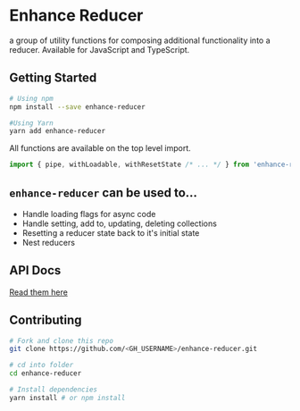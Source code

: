 # Enhance Reducer

a group of utility functions for composing additional functionality into a reducer. Available for JavaScript and TypeScript.

## Getting Started

```bash
# Using npm
npm install --save enhance-reducer

#Using Yarn
yarn add enhance-reducer
```

All functions are available on the top level import.

```js
import { pipe, withLoadable, withResetState /* ... */ } from 'enhance-reducer';
```

## `enhance-reducer` can be used to...

- Handle loading flags for async code
- Handle setting, add to, updating, deleting collections
- Resetting a reducer state back to it's initial state
- Nest reducers

## API Docs

[Read them here](https://github.com/ShaunLloyd/enhance-reducer/tree/master/docs/API.md)

## Contributing

```bash
# Fork and clone this repo
git clone https://github.com/<GH_USERNAME>/enhance-reducer.git

# cd into folder
cd enhance-reducer

# Install dependencies
yarn install # or npm install
```
